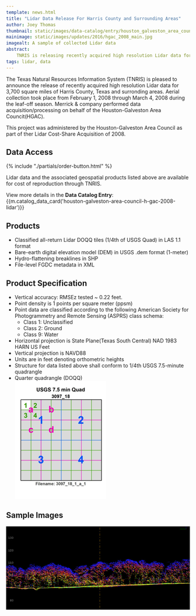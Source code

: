 ```yaml
---
template: news.html
title: "Lidar Data Release For Harris County and Surrounding Areas"
author: Joey Thomas
thumbnail: static/images/data-catalog/entry/houston_galveston_area_council_h_gac_2008_lidar_th.jpg
mainimage: static/images/updates/2016/hgac_2008_main.jpg
imagealt: A sample of collected Lidar data
abstract: 
    TNRIS is releasing recently acquired high resolution Lidar data for 3,700 square miles of Central East Texas data. 
tags: lidar, data
---
```


The Texas Natural Resources Information System (TNRIS) is pleased to announce the release of recently acquired high resolution Lidar data for 3,700 square miles of Harris County, Texas and surronding areas. Aerial collection took place from February 1, 2008 through March 4, 2008 during the leaf-off season.  Merrick & company performed data acquisition/processing on behalf of the Houston-Galveston Area Councit(HGAC).

This project was administered by the Houston-Galveston Area Council as part of ther Lidar Cost-Share Acquisition of 2008.

## Data Access
<div class="media">
  <div class="media-left">
    {% include "./partials/order-button.html" %}
  </div>
  <div class="media-body">
    <p>Lidar data and the associated geospatial products listed above are available for cost of reproduction through TNRIS.</p>
  </div>
</div>

View more details in the **Data Catalog Entry**:
{{m.catalog_data_card('houston-galveston-area-council-h-gac-2008-lidar')}}

## Products

- Classified all-return Lidar DOQQ tiles (1/4th of USGS Quad) in LAS 1.1 format
- Bare-earth digital elevation model (DEM) in USGS .dem format (1-meter)
- Hydro-flattening  breaklines in SHP
- File-level FGDC metadata in XML

## Product Specification

- Vertical accuracy: RMSEz tested ~ 0.22 feet.
- Point density is 1 points per square meter (ppsm) 
- Point data are classified according to the following American Society for Photogrammetry and Remote Sensing (ASPRS) class schema:
	- Class 1: Unclassified
	- Class 2: Ground			
	- Class 9: Water
- Horizontal projection is State Plane(Texas South Central) NAD 1983 HARN US Feet
- Vertical projection is NAVD88 
- Units are in feet denoting orthometric heights
- Structure for data listed above shall conform to 1/4th USGS 7.5-minute quadrangle
- Quarter quadrangle (DOQQ)<br>
![A diagram of the DOQQ grid system](static/images/data/quad.png)

## Sample Images

![A sample of collected LiDAR data](static/images/updates/2013/lidar-data-release-north-central/image001.jpg)
